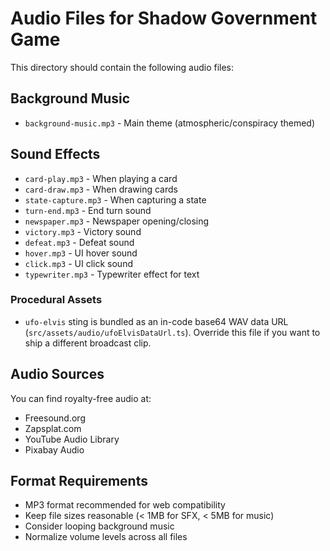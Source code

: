 # Audio Files for Shadow Government Game

This directory should contain the following audio files:

## Background Music
- `background-music.mp3` - Main theme (atmospheric/conspiracy themed)

## Sound Effects
- `card-play.mp3` - When playing a card
- `card-draw.mp3` - When drawing cards
- `state-capture.mp3` - When capturing a state
- `turn-end.mp3` - End turn sound
- `newspaper.mp3` - Newspaper opening/closing
- `victory.mp3` - Victory sound
- `defeat.mp3` - Defeat sound
- `hover.mp3` - UI hover sound
- `click.mp3` - UI click sound
- `typewriter.mp3` - Typewriter effect for text

### Procedural Assets
- `ufo-elvis` sting is bundled as an in-code base64 WAV data URL (`src/assets/audio/ufoElvisDataUrl.ts`). Override this file if you
  want to ship a different broadcast clip.

## Audio Sources
You can find royalty-free audio at:
- Freesound.org
- Zapsplat.com
- YouTube Audio Library
- Pixabay Audio

## Format Requirements
- MP3 format recommended for web compatibility
- Keep file sizes reasonable (< 1MB for SFX, < 5MB for music)
- Consider looping background music
- Normalize volume levels across all files